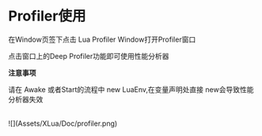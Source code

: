 # Profiler使用

在Window页签下点击 Lua Profiler Window打开Profiler窗口

点击窗口上的Deep Profiler功能即可使用性能分析器


**注意事项**


请在 Awake 或者Start的流程中 new LuaEnv,在变量声明处直接 new会导致性能分析器失效

<br/>
![](Assets/XLua/Doc/profiler.png)